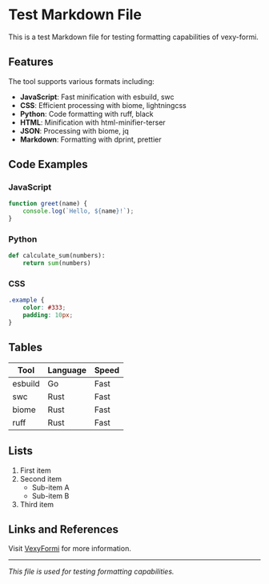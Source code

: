 # Test Markdown File

This is a test Markdown file for testing formatting capabilities of vexy-formi.

## Features

The tool supports various formats including:

- **JavaScript**: Fast minification with esbuild, swc
- **CSS**: Efficient processing with biome, lightningcss  
- **Python**: Code formatting with ruff, black
- **HTML**: Minification with html-minifier-terser
- **JSON**: Processing with biome, jq
- **Markdown**: Formatting with dprint, prettier

## Code Examples

### JavaScript

```javascript
function greet(name) {
    console.log(`Hello, ${name}!`);
}
```

### Python

```python
def calculate_sum(numbers):
    return sum(numbers)
```

### CSS

```css
.example {
    color: #333;
    padding: 10px;
}
```

## Tables

| Tool     | Language | Speed |
|----------|----------|-------|
| esbuild  | Go       | Fast  |
| swc      | Rust     | Fast  |
| biome    | Rust     | Fast  |
| ruff     | Rust     | Fast  |

## Lists

1. First item
2. Second item
   - Sub-item A
   - Sub-item B
3. Third item

## Links and References

Visit [VexyFormi](https://github.com/vexyart/vexy-formi) for more information.

---

*This file is used for testing formatting capabilities.*